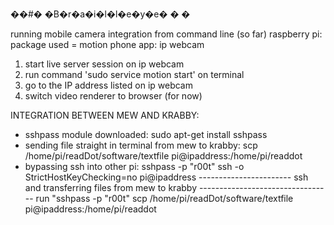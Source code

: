 ��#� �B�r�a�i�l�l�e�y�e�
�
�

running mobile camera integration from command line (so far)
raspberry pi: package used = motion
phone app: ip webcam

1. start live server session on ip webcam
2. run command 'sudo service motion start' on terminal
3. go to the IP address listed on ip webcam
4. switch video renderer to browser (for now)


INTEGRATION BETWEEN MEW AND KRABBY:
- sshpass module downloaded: sudo apt-get install sshpass
- sending file straight in terminal from mew to krabby: scp /home/pi/readDot/software/textfile pi@ipaddress:/home/pi/readdot
- bypassing ssh into other pi: sshpass -p "r00t" ssh -o StrictHostKeyChecking=no pi@ipaddress 
----------------------- ssh and transferring files from mew to krabby ---------------------------------
run "sshpass -p "r00t" scp /home/pi/readDot/software/textfile pi@ipaddress:/home/pi/readdot
